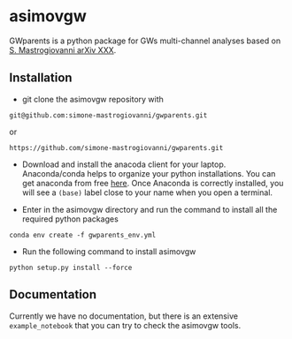 # asimovgw

GWparents is a python package for GWs multi-channel analyses based on [S. Mastrogiovanni arXiv XXX](link).

## Installation

* git clone the asimovgw repository with 

```
git@github.com:simone-mastrogiovanni/gwparents.git
```

or 

```
https://github.com/simone-mastrogiovanni/gwparents.git
```

* Download and install the anacoda client for your laptop. Anaconda/conda helps to organize your python installations. You can get anaconda from free [here](https://www.anaconda.com/). Once Anaconda is correctly installed, you will see a `(base)` label close to your name when you open a terminal.

* Enter in the asimovgw directory and run the command to install all the required python packages
```
conda env create -f gwparents_env.yml
```

* Run the following command to install asimovgw
```
python setup.py install --force
```

## Documentation

Currently we have no documentation, but there is an extensive `example_notebook` that you can try to check the asimovgw tools.
